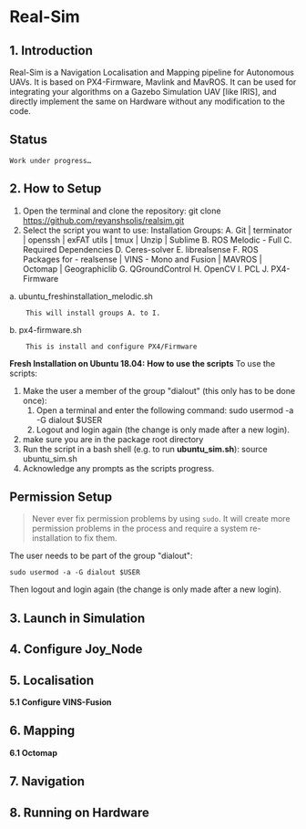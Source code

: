 # Real-Sim 

## 1. Introduction

Real-Sim is a Navigation Localisation and Mapping pipeline for Autonomous UAVs. 
It is based on PX4-Firmware, Mavlink and MavROS. It can be used for integrating your algorithms on a Gazebo Simulation UAV [like IRIS], and directly implement the same on Hardware without any modification to the code. 

## Status
    Work under progress…
## 2. How to Setup
1. Open the terminal and clone the repository:
     git clone https://github.com/reyanshsolis/realsim.git
2. Select the script you want to use:
        Installation Groups: 
        A. Git | terminator | openssh | exFAT utils | tmux | Unzip | Sublime
        B. ROS Melodic - Full
        C. Required Dependencies
        D. Ceres-solver
        E. librealsense
        F. ROS Packages for - realsense | VINS - Mono and Fusion | MAVROS | Octomap | Geographiclib
        G. QGroundControl
        H. OpenCV
        I. PCL
        J. PX4-Firmware

a. ubuntu_freshinstallation_melodic.sh

        This will install groups A. to I. 

b. px4-firmware.sh

        This is install and configure PX4/Firmware
    

**Fresh Installation on Ubuntu 18.04:**
**How to use the scripts**
To use the scripts:

1. Make the user a member of the group "dialout" (this only has to be done once):
    1. Open a terminal and enter the following command:
    sudo usermod -a -G dialout $USER
    1. Logout and login again (the change is only made after a new login).
2. make sure you are in the package root directory
3. Run the script in a bash shell (e.g. to run **ubuntu_sim.sh**):
    source ubuntu_sim.sh
1. Acknowledge any prompts as the scripts progress.
## **Permission Setup**
> Never ever fix permission problems by using `sudo`. It will create more permission problems in the process and require a system re-installation to fix them.

The user needs to be part of the group "dialout":

    sudo usermod -a -G dialout $USER

Then logout and login again (the change is only made after a new login).


## 3. Launch in Simulation


## 4. Configure Joy_Node


## 5. Localisation

**5.1 Configure VINS-Fusion** 


## 6. Mapping

**6.1 Octomap**


## 7. Navigation


## 8. Running on Hardware 

